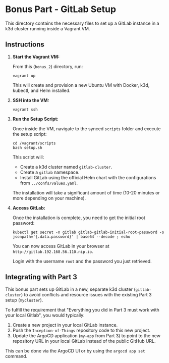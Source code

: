 # Bonus Part - GitLab Setup

This directory contains the necessary files to set up a GitLab instance in a k3d cluster running inside a Vagrant VM.

## Instructions

1.  **Start the Vagrant VM:**

    From this (`bonus_2`) directory, run:
    ```
    vagrant up
    ```
    This will create and provision a new Ubuntu VM with Docker, k3d, kubectl, and Helm installed.

2.  **SSH into the VM:**

    ```
    vagrant ssh
    ```

3.  **Run the Setup Script:**

    Once inside the VM, navigate to the synced `scripts` folder and execute the setup script:
    ```
    cd /vagrant/scripts
    bash setup.sh
    ```
    This script will:
    - Create a k3d cluster named `gitlab-cluster`.
    - Create a `gitlab` namespace.
    - Install GitLab using the official Helm chart with the configurations from `../confs/values.yaml`.

    The installation will take a significant amount of time (10-20 minutes or more depending on your machine).

4.  **Access GitLab:**

    Once the installation is complete, you need to get the initial root password:
    ```
    kubectl get secret -n gitlab gitlab-gitlab-initial-root-password -o jsonpath='{.data.password}' | base64 --decode ; echo
    ```
    You can now access GitLab in your browser at `http://gitlab.192.168.56.110.nip.io`.

    Login with the username `root` and the password you just retrieved.

## Integrating with Part 3

This bonus part sets up GitLab in a new, separate k3d cluster (`gitlab-cluster`) to avoid conflicts and resource issues with the existing Part 3 setup (`mycluster`).

To fulfill the requirement that "Everything you did in Part 3 must work with your local Gitlab", you would typically:

1.  Create a new project in your local GitLab instance.
2.  Push the `Inception-of-Things` repository code to this new project.
3.  Update the ArgoCD application (`my-app` from Part 3) to point to the new repository URL in your local GitLab instead of the public GitHub URL.

This can be done via the ArgoCD UI or by using the `argocd app set` command.
